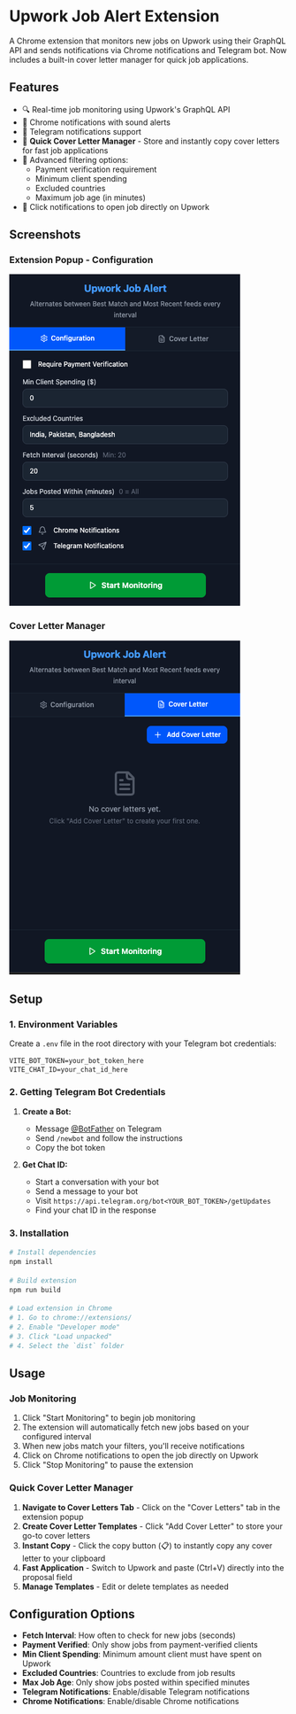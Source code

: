 # Upwork Job Alert Extension

A Chrome extension that monitors new jobs on Upwork using their GraphQL API and sends notifications via Chrome notifications and Telegram bot. Now includes a built-in cover letter manager for quick job applications.

## Features

- 🔍 Real-time job monitoring using Upwork's GraphQL API
- 📱 Chrome notifications with sound alerts
- 💬 Telegram notifications support
- 📝 **Quick Cover Letter Manager** - Store and instantly copy cover letters for fast job applications
- 🎯 Advanced filtering options:
  - Payment verification requirement
  - Minimum client spending
  - Excluded countries
  - Maximum job age (in minutes)
- 🔗 Click notifications to open job directly on Upwork

## Screenshots

### Extension Popup - Configuration

![Extension Configuration](screenshots/extension-config.png)

### Cover Letter Manager

![Cover Letter Tab](screenshots/cover-letter-tab.png)

## Setup

### 1. Environment Variables

Create a `.env` file in the root directory with your Telegram bot credentials:

```env
VITE_BOT_TOKEN=your_bot_token_here
VITE_CHAT_ID=your_chat_id_here
```

### 2. Getting Telegram Bot Credentials

1. **Create a Bot:**

   - Message [@BotFather](https://t.me/BotFather) on Telegram
   - Send `/newbot` and follow the instructions
   - Copy the bot token

2. **Get Chat ID:**
   - Start a conversation with your bot
   - Send a message to your bot
   - Visit `https://api.telegram.org/bot<YOUR_BOT_TOKEN>/getUpdates`
   - Find your chat ID in the response

### 3. Installation

```bash
# Install dependencies
npm install

# Build extension
npm run build

# Load extension in Chrome
# 1. Go to chrome://extensions/
# 2. Enable "Developer mode"
# 3. Click "Load unpacked"
# 4. Select the `dist` folder
```

## Usage

### Job Monitoring

1. Click "Start Monitoring" to begin job monitoring
2. The extension will automatically fetch new jobs based on your configured interval
3. When new jobs match your filters, you'll receive notifications
4. Click on Chrome notifications to open the job directly on Upwork
5. Click "Stop Monitoring" to pause the extension

### Quick Cover Letter Manager

1. **Navigate to Cover Letters Tab** - Click on the "Cover Letters" tab in the extension popup
2. **Create Cover Letter Templates** - Click "Add Cover Letter" to store your go-to cover letters
3. **Instant Copy** - Click the copy button (📋) to instantly copy any cover letter to your clipboard
4. **Fast Application** - Switch to Upwork and paste (Ctrl+V) directly into the proposal field
5. **Manage Templates** - Edit or delete templates as needed


## Configuration Options

- **Fetch Interval**: How often to check for new jobs (seconds)
- **Payment Verified**: Only show jobs from payment-verified clients
- **Min Client Spending**: Minimum amount client must have spent on Upwork
- **Excluded Countries**: Countries to exclude from job results
- **Max Job Age**: Only show jobs posted within specified minutes
- **Telegram Notifications**: Enable/disable Telegram notifications
- **Chrome Notifications**: Enable/disable Chrome notifications 

